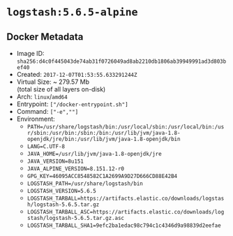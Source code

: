 # `logstash:5.6.5-alpine`

## Docker Metadata

- Image ID: `sha256:d4c0f445043de74ab31f0726049ad8ab2210db1806ab39949991ad3d803bef40`
- Created: `2017-12-07T01:53:55.633291244Z`
- Virtual Size: ~ 279.57 Mb  
  (total size of all layers on-disk)
- Arch: `linux`/`amd64`
- Entrypoint: `["/docker-entrypoint.sh"]`
- Command: `["-e",""]`
- Environment:
  - `PATH=/usr/share/logstash/bin:/usr/local/sbin:/usr/local/bin:/usr/sbin:/usr/bin:/sbin:/bin:/usr/lib/jvm/java-1.8-openjdk/jre/bin:/usr/lib/jvm/java-1.8-openjdk/bin`
  - `LANG=C.UTF-8`
  - `JAVA_HOME=/usr/lib/jvm/java-1.8-openjdk/jre`
  - `JAVA_VERSION=8u151`
  - `JAVA_ALPINE_VERSION=8.151.12-r0`
  - `GPG_KEY=46095ACC8548582C1A2699A9D27D666CD88E42B4`
  - `LOGSTASH_PATH=/usr/share/logstash/bin`
  - `LOGSTASH_VERSION=5.6.5`
  - `LOGSTASH_TARBALL=https://artifacts.elastic.co/downloads/logstash/logstash-5.6.5.tar.gz`
  - `LOGSTASH_TARBALL_ASC=https://artifacts.elastic.co/downloads/logstash/logstash-5.6.5.tar.gz.asc`
  - `LOGSTASH_TARBALL_SHA1=9efc2ba1edac98c794c1c4346d9a98839d2eefae`
